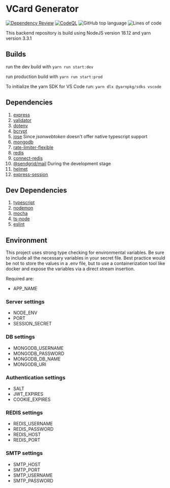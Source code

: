 # VCard Generator

[![Dependency Review](https://github.com/itauditresources/vcard-generator-backend/actions/workflows/dependency-review.yml/badge.svg)](https://github.com/itauditresources/vcard-generator-backend/actions/workflows/dependency-review.yml)
[![CodeQL](https://github.com/itauditresources/vcard-generator-backend/actions/workflows/github-code-scanning/codeql/badge.svg)](https://github.com/itauditresources/vcard-generator-backend/actions/workflows/github-code-scanning/codeql)
![GitHub top language](https://img.shields.io/github/languages/top/tlex-web/vcard-generator-backend)
![Lines of code](https://img.shields.io/tokei/lines/github/itauditresources/vcard-generator-backend)

This backend repository is build using NodeJS version 18.12 and yarn version 3.3.1

## Builds

run the dev build with `yarn run start:dev`

run production build with `yarn run start:prod`

To initialize the yarn SDK for VS Code run: `yarn dlx @yarnpkg/sdks vscode`

## Dependencies

1. [express](https://www.npmjs.com/package/express)
2. [validator](https://www.npmjs.com/package/validator)
3. [dotenv](https://www.nmpjs.com/package/dotenv)
4. [bcrypt](https://www.nmpjs.com/package/bcrypt)
5. [jose](https://www.nmpjs.com/package/jose) Since _jsonwebtoken_ doesn't offer native typescript support
6. [mongodb](https://www.nmpjs.com/package/mongodb)
7. [rate-limiter-flexible](https://www.nmpjs.com/package/rate-limiter-flexible)
8. [redis](https://www.nmpjs.com/package/redis)
9. [connect-redis](https://www.nmpjs.com/package/connect-redis)
10. [@sendgrid/mail](https://www.nmpjs.com/package/sendgrid/mail) During the development stage
11. [helmet](https://www.nmpjs.com/package/helmet)
12. [express-session](https://www.nmpjs.com/package/express-session)

## Dev Dependencies

1. [typescript](https://www.npmjs.com/package/typescript)
2. [nodemon](https://www.npmjs.com/package/nodemon)
3. [mocha](https://www.nmpjs.com/package/mocha)
4. [ts-node](https://www.nmpjs.com/package/ts-node)
5. [eslint](https://www.nmpjs.com/package/eslint)

## Environment

This project uses strong type checking for environmental variables. Be sure to include all the necessary
variables in your secret file. Best practice would be not to store the values in a .env file,
but to use a containerization tool like docker and expose the variables via a direct stream insertion.

Required are:

- APP_NAME

### Server settings

- NODE_ENV
- PORT
- SESSION_SECRET

### DB settings

- MONGODB_USERNAME
- MONGODB_PASSWORD
- MONGODB_DB_NAME
- MONGODB_URI

### Authentication settings

- SALT
- JWT_EXPIRES
- COOKIE_EXPIRES

### REDIS settings

- REDIS_USERNAME
- REDIS_PASSWORD
- REDIS_HOST
- REDIS_PORT

### SMTP settings

- SMTP_HOST
- SMTP_PORT
- SMTP_USERNAME
- SMTP_PASSWORD
